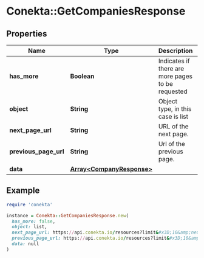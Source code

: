 # Conekta::GetCompaniesResponse

## Properties

| Name | Type | Description | Notes |
| ---- | ---- | ----------- | ----- |
| **has_more** | **Boolean** | Indicates if there are more pages to be requested |  |
| **object** | **String** | Object type, in this case is list |  |
| **next_page_url** | **String** | URL of the next page. | [optional] |
| **previous_page_url** | **String** | Url of the previous page. | [optional] |
| **data** | [**Array&lt;CompanyResponse&gt;**](CompanyResponse.md) |  | [optional] |

## Example

```ruby
require 'conekta'

instance = Conekta::GetCompaniesResponse.new(
  has_more: false,
  object: list,
  next_page_url: https://api.conekta.io/resources?limit&#x3D;10&amp;next&#x3D;chrg_1,
  previous_page_url: https://api.conekta.io/resources?limit&#x3D;10&amp;previous&#x3D;chrg_1,
  data: null
)
```

